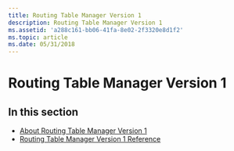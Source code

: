 ```yaml
---
title: Routing Table Manager Version 1
description: Routing Table Manager Version 1
ms.assetid: 'a288c161-bb06-41fa-8e02-2f3320e8d1f2'
ms.topic: article
ms.date: 05/31/2018
---
```


# Routing Table Manager Version 1

## In this section

-   [About Routing Table Manager Version 1](about-routing-table-manager-version-1.md)
-   [Routing Table Manager Version 1 Reference](routing-table-manager-version-1-reference.md)

 

 




